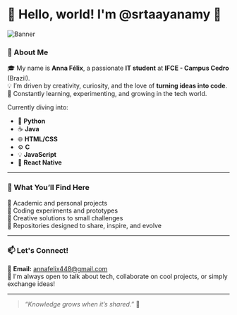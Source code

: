 # 👋 Hello, world! I'm @srtaayanamy 🌸

![Banner](https://i.pinimg.com/736x/36/19/09/36190987c6cd3c29ec4f1ac202decbf1.jpg)

### 🚀 About Me

🎓 My name is **Anna Félix**, a passionate **IT student** at **IFCE - Campus Cedro** (Brazil).  
💡 I’m driven by creativity, curiosity, and the love of **turning ideas into code**.  
🌱 Constantly learning, experimenting, and growing in the tech world.

Currently diving into:

- 🐍 **Python**
- ☕ **Java**
- 🌐 **HTML/CSS**
- ⚙️ **C**
- 💡 **JavaScript**
- 📱 **React Native**

---

### 💼 What You’ll Find Here

🔧 Academic and personal projects  
🧪 Coding experiments and prototypes  
🧠 Creative solutions to small challenges  
📁 Repositories designed to share, inspire, and evolve  

---

### 📫 Let's Connect!

📧 **Email:** annafelix448@gmail.com  
💬 I'm always open to talk about tech, collaborate on cool projects, or simply exchange ideas!

---

> _“Knowledge grows when it’s shared.”_ 🚀
